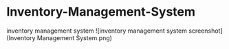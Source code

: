 # Inventory-Management-System
inventory management system
![inventory management system screenshot](Inventory Management System.png)
